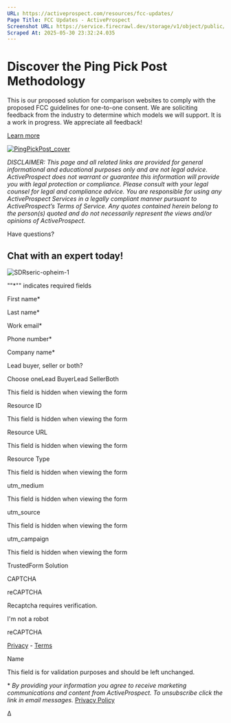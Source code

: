```yaml
---
URL: https://activeprospect.com/resources/fcc-updates/
Page Title: FCC Updates - ActiveProspect
Screenshot URL: https://service.firecrawl.dev/storage/v1/object/public/media/screenshot-b40589ef-9b64-45f5-9fe1-4ae66f311a63.png
Scraped At: 2025-05-30 23:32:24.035
---
```

# Discover the Ping Pick Post Methodology

This is our proposed solution for comparison websites to comply with the proposed FCC guidelines for one-to-one consent. We are soliciting feedback from the industry to determine which models we will support. It is a work in progress. We appreciate all feedback!

[Learn more](https://activeprospect.com/ping-pick-post/)

[![PingPickPost_cover](https://activeprospect.com/wp-content/uploads/bb-plugin/cache/PingPickPost_cover-landscape-2f02f2ab87cefd1ec14a5087fcf16e33-0qroi2gtc81n.png)](https://activeprospect.com/ping-pick-post/)

_DISCLAIMER: This page and all related links are provided for general informational and educational purposes only and are not legal advice. ActiveProspect does not warrant or guarantee this information will provide you with legal protection or compliance. Please consult with your legal counsel for legal and compliance advice. You are responsible for using any ActiveProspect Services in a legally compliant manner pursuant to ActiveProspect’s Terms of Service. Any quotes contained herein belong to the person(s) quoted and do not necessarily represent the views and/or opinions of ActiveProspect._

Have questions?

## Chat with an expert today!

![SDRseric-opheim-1](https://activeprospect.com/wp-content/uploads/2023/09/SDRseric-opheim-1.png)

""\*"" indicates required fields

First name\*

Last name\*

Work email\*

Phone number\*

Company name\*

Lead buyer, seller or both?

Choose oneLead BuyerLead SellerBoth

This field is hidden when viewing the form

Resource ID

This field is hidden when viewing the form

Resource URL

This field is hidden when viewing the form

Resource Type

This field is hidden when viewing the form

utm\_medium

This field is hidden when viewing the form

utm\_source

This field is hidden when viewing the form

utm\_campaign

This field is hidden when viewing the form

TrustedForm Solution

CAPTCHA

reCAPTCHA

Recaptcha requires verification.

I'm not a robot

reCAPTCHA

[Privacy](https://www.google.com/intl/en/policies/privacy/) \- [Terms](https://www.google.com/intl/en/policies/terms/)

Name

This field is for validation purposes and should be left unchanged.

\* _By providing your information you agree to receive marketing communications and content from ActiveProspect. To unsubscribe click the link in email messages._ [Privacy Policy](https://activeprospect.com/privacy-policy/)

Δ

